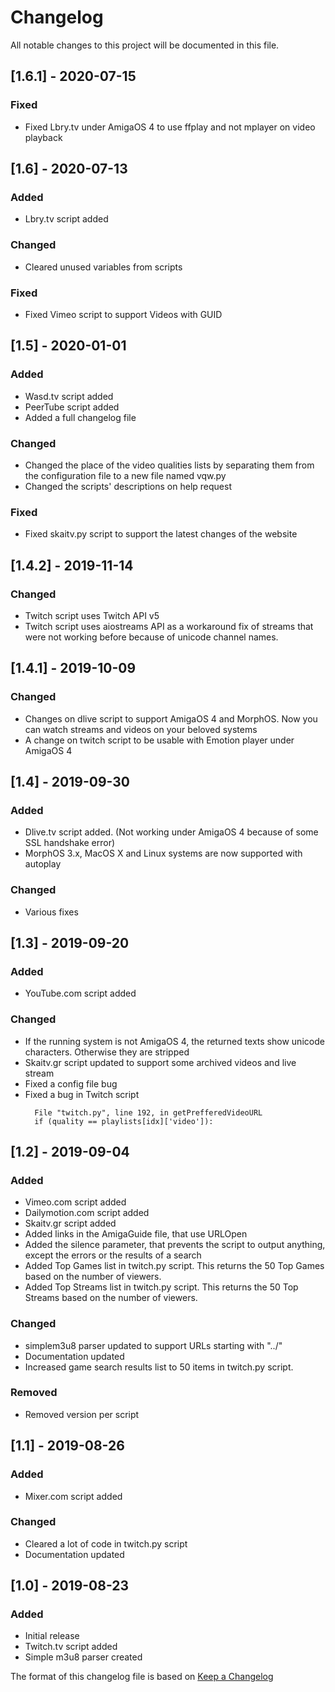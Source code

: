 # Changelog
All notable changes to this project will be documented in this file.


## [1.6.1] - 2020-07-15
### Fixed
- Fixed Lbry.tv under AmigaOS 4 to use ffplay and not mplayer on video playback


## [1.6] - 2020-07-13
### Added
- Lbry.tv script added

### Changed
- Cleared unused variables from scripts

### Fixed
- Fixed Vimeo script to support Videos with GUID


## [1.5] - 2020-01-01
### Added
- Wasd.tv script added
- PeerTube script added
- Added a full changelog file

### Changed
- Changed the place of the video qualities lists by separating them from the configuration file to a new file named vqw.py
- Changed the scripts' descriptions on help request

### Fixed
- Fixed skaitv.py script to support the latest changes of the website


## [1.4.2] - 2019-11-14
### Changed
- Twitch script uses Twitch API v5
- Twitch script uses aiostreams API as a workaround fix of streams that were not working before because of unicode channel names.


## [1.4.1] - 2019-10-09
### Changed
- Changes on dlive script to support AmigaOS 4 and MorphOS. Now you can watch streams and videos on your beloved systems
- A change on twitch script to be usable with Emotion player under AmigaOS 4


## [1.4] - 2019-09-30
### Added
- Dlive.tv script added. (Not working under AmigaOS 4 because of some SSL handshake error)
- MorphOS 3.x, MacOS X and Linux systems are now supported with autoplay
  
### Changed
- Various fixes


## [1.3] - 2019-09-20
### Added
- YouTube.com script added
  
### Changed
- If the running system is not AmigaOS 4, the returned texts show unicode characters. Otherwise they are stripped
- Skaitv.gr script updated to support some archived videos and live stream
- Fixed a config file bug
- Fixed a bug in Twitch script
  ```
    File "twitch.py", line 192, in getPrefferedVideoURL
    if (quality == playlists[idx]['video']):
  ```

## [1.2] - 2019-09-04
### Added
- Vimeo.com script added
- Dailymotion.com script added
- Skaitv.gr script added
- Added links in the AmigaGuide file, that use URLOpen
- Added the silence parameter, that prevents the script to output anything, except the errors or the results of a search
- Added Top Games list in twitch.py script. This returns the 50 Top Games based on the number of viewers.
- Added Top Streams list in twitch.py script. This returns the 50 Top Streams based on the number of viewers.
  
### Changed
- simplem3u8 parser updated to support URLs starting with "../"
- Documentation updated
- Increased game search results list to 50 items in twitch.py script.

### Removed
- Removed version per script


## [1.1] - 2019-08-26
### Added
- Mixer.com script added
  
### Changed
- Cleared a lot of code in twitch.py script
- Documentation updated



## [1.0] - 2019-08-23
### Added
- Initial release
- Twitch.tv script added
- Simple m3u8 parser created





The format of this changelog file is based on [Keep a Changelog](https://keepachangelog.com/en/1.0.0/)